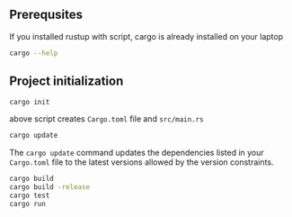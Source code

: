 ## Prerequsites

If you installed rustup with script, cargo is already installed on your laptop

```bash
cargo --help
```

## Project initialization

```bash
cargo init
```

above script creates `Cargo.toml` file and `src/main.rs`

```bash
cargo update
```

The `cargo update` command updates the dependencies listed in your `Cargo.toml` file to the latest versions allowed by the version constraints.

```bash
cargo build
cargo build -release
cargo test
cargo run
```
